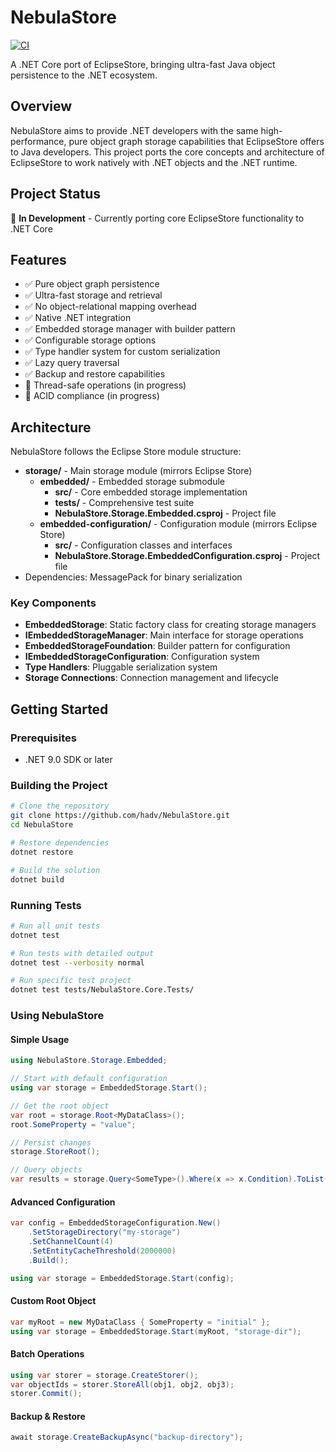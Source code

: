 # NebulaStore

[![CI](https://github.com/hadv/NebulaStore/actions/workflows/ci.yml/badge.svg)](https://github.com/hadv/NebulaStore/actions/workflows/ci.yml)

A .NET Core port of EclipseStore, bringing ultra-fast Java object persistence to the .NET ecosystem.

## Overview

NebulaStore aims to provide .NET developers with the same high-performance, pure object graph storage capabilities that EclipseStore offers to Java developers. This project ports the core concepts and architecture of EclipseStore to work natively with .NET objects and the .NET runtime.

## Project Status

🚧 **In Development** - Currently porting core EclipseStore functionality to .NET Core

## Features

- ✅ Pure object graph persistence
- ✅ Ultra-fast storage and retrieval
- ✅ No object-relational mapping overhead
- ✅ Native .NET integration
- ✅ Embedded storage manager with builder pattern
- ✅ Configurable storage options
- ✅ Type handler system for custom serialization
- ✅ Lazy query traversal
- ✅ Backup and restore capabilities
- 🚧 Thread-safe operations (in progress)
- 🚧 ACID compliance (in progress)

## Architecture

NebulaStore follows the Eclipse Store module structure:

- **storage/** - Main storage module (mirrors Eclipse Store)
  - **embedded/** - Embedded storage submodule
    - **src/** - Core embedded storage implementation
    - **tests/** - Comprehensive test suite
    - **NebulaStore.Storage.Embedded.csproj** - Project file
  - **embedded-configuration/** - Configuration module (mirrors Eclipse Store)
    - **src/** - Configuration classes and interfaces
    - **NebulaStore.Storage.EmbeddedConfiguration.csproj** - Project file
- Dependencies: MessagePack for binary serialization

### Key Components
- **EmbeddedStorage**: Static factory class for creating storage managers
- **IEmbeddedStorageManager**: Main interface for storage operations
- **EmbeddedStorageFoundation**: Builder pattern for configuration
- **IEmbeddedStorageConfiguration**: Configuration system
- **Type Handlers**: Pluggable serialization system
- **Storage Connections**: Connection management and lifecycle

## Getting Started

### Prerequisites

- .NET 9.0 SDK or later

### Building the Project

```bash
# Clone the repository
git clone https://github.com/hadv/NebulaStore.git
cd NebulaStore

# Restore dependencies
dotnet restore

# Build the solution
dotnet build
```

### Running Tests

```bash
# Run all unit tests
dotnet test

# Run tests with detailed output
dotnet test --verbosity normal

# Run specific test project
dotnet test tests/NebulaStore.Core.Tests/
```

### Using NebulaStore

#### Simple Usage
```csharp
using NebulaStore.Storage.Embedded;

// Start with default configuration
using var storage = EmbeddedStorage.Start();

// Get the root object
var root = storage.Root<MyDataClass>();
root.SomeProperty = "value";

// Persist changes
storage.StoreRoot();

// Query objects
var results = storage.Query<SomeType>().Where(x => x.Condition).ToList();
```

#### Advanced Configuration
```csharp
var config = EmbeddedStorageConfiguration.New()
    .SetStorageDirectory("my-storage")
    .SetChannelCount(4)
    .SetEntityCacheThreshold(2000000)
    .Build();

using var storage = EmbeddedStorage.Start(config);
```

#### Custom Root Object
```csharp
var myRoot = new MyDataClass { SomeProperty = "initial" };
using var storage = EmbeddedStorage.Start(myRoot, "storage-dir");
```

#### Batch Operations
```csharp
using var storer = storage.CreateStorer();
var objectIds = storer.StoreAll(obj1, obj2, obj3);
storer.Commit();
```

#### Backup & Restore
```csharp
await storage.CreateBackupAsync("backup-directory");
```